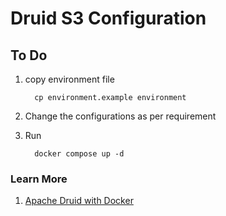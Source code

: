 # Druid S3 Configuration

## To Do
  1. copy environment file
      ```
        cp environment.example environment
      ```
  2. Change the configurations as per requirement

  3. Run
      ```
        docker compose up -d
      ```

### Learn More
  1. [Apache Druid with Docker](https://druid.apache.org/docs/latest/tutorials/docker.html)